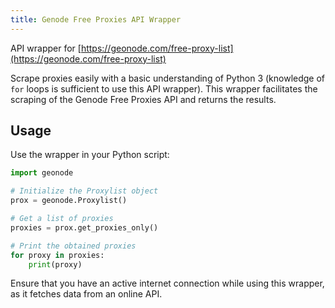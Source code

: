 ```yaml
---
title: Genode Free Proxies API Wrapper
---
```


API wrapper for [https://geonode.com/free-proxy-list](https://geonode.com/free-proxy-list)

Scrape proxies easily with a basic understanding of Python 3 (knowledge of `for` loops is sufficient to use this API wrapper). This wrapper facilitates the scraping of the Genode Free Proxies API and returns the results.

## Usage

Use the wrapper in your Python script:

```python
import geonode

# Initialize the Proxylist object
prox = geonode.Proxylist()

# Get a list of proxies
proxies = prox.get_proxies_only()

# Print the obtained proxies
for proxy in proxies:
    print(proxy)
```

Ensure that you have an active internet connection while using this wrapper, as it fetches data from an online API.
